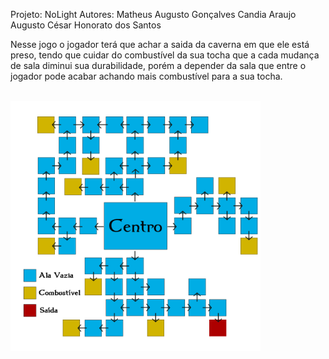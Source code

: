 Projeto: NoLight
Autores: Matheus Augusto Gonçalves Candia Araujo
         Augusto César Honorato dos Santos

Nesse jogo o jogador terá que achar a saida da caverna em que ele está preso,
tendo que cuidar do combustível da sua tocha que a cada mudança de sala diminui
sua durabilidade, porém a depender da sala que entre o jogador pode acabar achando
mais combustível para a sua tocha.

<br>
<img height="400" src="https://github.com/matheusaugusto11/NoLight/blob/main/Images/mapa.png">
<br>
